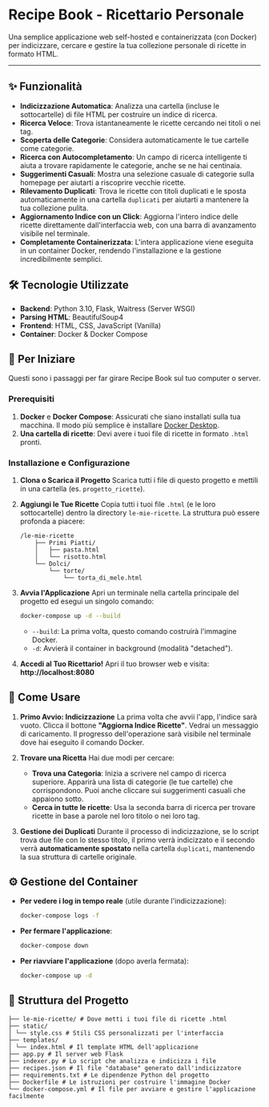 # Recipe Book - Ricettario Personale

Una semplice applicazione web self-hosted e containerizzata (con Docker) per indicizzare, cercare e gestire la tua collezione personale di ricette in formato HTML.

---

## ✨ Funzionalità

-   **Indicizzazione Automatica**: Analizza una cartella (incluse le sottocartelle) di file HTML per costruire un indice di ricerca.
-   **Ricerca Veloce**: Trova istantaneamente le ricette cercando nei titoli o nei tag.
-   **Scoperta delle Categorie**: Considera automaticamente le tue cartelle come categorie.
-   **Ricerca con Autocompletamento**: Un campo di ricerca intelligente ti aiuta a trovare rapidamente le categorie, anche se ne hai centinaia.
-   **Suggerimenti Casuali**: Mostra una selezione casuale di categorie sulla homepage per aiutarti a riscoprire vecchie ricette.
-   **Rilevamento Duplicati**: Trova le ricette con titoli duplicati e le sposta automaticamente in una cartella `duplicati` per aiutarti a mantenere la tua collezione pulita.
-   **Aggiornamento Indice con un Click**: Aggiorna l'intero indice delle ricette direttamente dall'interfaccia web, con una barra di avanzamento visibile nel terminale.
-   **Completamente Containerizzata**: L'intera applicazione viene eseguita in un container Docker, rendendo l'installazione e la gestione incredibilmente semplici.

## 🛠️ Tecnologie Utilizzate

-   **Backend**: Python 3.10, Flask, Waitress (Server WSGI)
-   **Parsing HTML**: BeautifulSoup4
-   **Frontend**: HTML, CSS, JavaScript (Vanilla)
-   **Container**: Docker & Docker Compose

## 🚀 Per Iniziare

Questi sono i passaggi per far girare Recipe Book sul tuo computer o server.

### Prerequisiti

1.  **Docker** e **Docker Compose**: Assicurati che siano installati sulla tua macchina. Il modo più semplice è installare [Docker Desktop](https://www.docker.com/products/docker-desktop/).
2.  **Una cartella di ricette**: Devi avere i tuoi file di ricette in formato `.html` pronti.

### Installazione e Configurazione

1.  **Clona o Scarica il Progetto**
    Scarica tutti i file di questo progetto e mettili in una cartella (es. `progetto_ricette`).

2.  **Aggiungi le Tue Ricette**
    Copia tutti i tuoi file `.html` (e le loro sottocartelle) dentro la directory `le-mie-ricette`. La struttura può essere profonda a piacere:
    ```
    /le-mie-ricette
        ├── Primi Piatti/
        │   ├── pasta.html
        │   └── risotto.html
        └── Dolci/
            └── torte/
                └── torta_di_mele.html
    ```

3.  **Avvia l'Applicazione**
    Apri un terminale nella cartella principale del progetto ed esegui un singolo comando:
    ```bash
    docker-compose up -d --build
    ```
    -   `--build`: La prima volta, questo comando costruirà l'immagine Docker.
    -   `-d`: Avvierà il container in background (modalità "detached").

4.  **Accedi al Tuo Ricettario!**
    Apri il tuo browser web e visita: **http://localhost:8080**

## 📖 Come Usare

1.  **Primo Avvio: Indicizzazione**
    La prima volta che avvii l'app, l'indice sarà vuoto. Clicca il bottone **"Aggiorna Indice Ricette"**. Vedrai un messaggio di caricamento. Il progresso dell'operazione sarà visibile nel terminale dove hai eseguito il comando Docker.

2.  **Trovare una Ricetta**
    Hai due modi per cercare:
    -   **Trova una Categoria**: Inizia a scrivere nel campo di ricerca superiore. Apparirà una lista di categorie (le tue cartelle) che corrispondono. Puoi anche cliccare sui suggerimenti casuali che appaiono sotto.
    -   **Cerca in tutte le ricette**: Usa la seconda barra di ricerca per trovare ricette in base a parole nel loro titolo o nei loro tag.

3.  **Gestione dei Duplicati**
    Durante il processo di indicizzazione, se lo script trova due file con lo stesso titolo, il primo verrà indicizzato e il secondo verrà **automaticamente spostato** nella cartella `duplicati`, mantenendo la sua struttura di cartelle originale.

## ⚙️ Gestione del Container

-   **Per vedere i log in tempo reale** (utile durante l'indicizzazione):
    ```bash
    docker-compose logs -f
    ```
-   **Per fermare l'applicazione**:
    ```bash
    docker-compose down
    ```
-   **Per riavviare l'applicazione** (dopo averla fermata):
    ```bash
    docker-compose up -d
    ```

## 📂 Struttura del Progetto
```
├── le-mie-ricette/ # Dove metti i tuoi file di ricette .html
├── static/
│ └── style.css # Stili CSS personalizzati per l'interfaccia
├── templates/
│ └── index.html # Il template HTML dell'applicazione
├── app.py # Il server web Flask
├── indexer.py # Lo script che analizza e indicizza i file
├── recipes.json # Il file "database" generato dall'indicizzatore
├── requirements.txt # Le dipendenze Python del progetto
├── Dockerfile # Le istruzioni per costruire l'immagine Docker
└── docker-compose.yml # Il file per avviare e gestire l'applicazione facilmente
```